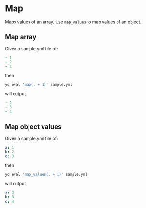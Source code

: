 # Map

Maps values of an array. Use `map_values` to map values of an object.

## Map array
Given a sample.yml file of:
```yaml
- 1
- 2
- 3
```
then
```bash
yq eval 'map(. + 1)' sample.yml
```
will output
```yaml
- 2
- 3
- 4
```

## Map object values
Given a sample.yml file of:
```yaml
a: 1
b: 2
c: 3
```
then
```bash
yq eval 'map_values(. + 1)' sample.yml
```
will output
```yaml
a: 2
b: 3
c: 4
```

